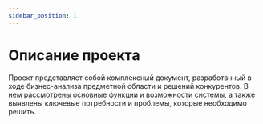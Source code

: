 ```yaml
---
sidebar_position: 1
---
```


# Описание проекта
Проект представляет собой комплексный документ, разработанный в ходе бизнес-анализа предметной области и решений конкурентов. В нем рассмотрены основные функции и возможности системы, а также выявлены ключевые потребности и проблемы, которые необходимо решить.